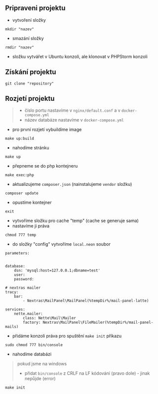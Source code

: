 ## Pripraveni projektu

- vytvoření složky
```
mkdir "nazev"
```
- smazání složky
```
rmdir "nazev"
```
- složku vytvářet v Ubuntu konzoli, ale klonovat v PHPStorm konzoli

## Získání projektu
```
git clone "repository"
```

## Rozjetí projektu

> - číslo portu nastavíme v `nginx/default.conf` a v `docker-compose.yml`
> - název databáze nastavíme v `docker-compose.yml`

- pro první rozjetí vybuildíme image
```
make up:build
```
- nahodíme stránku
```
make up
```
- přepneme se do php kontejneru
```
make exec:php
```
- aktualizujeme `composer.json` (nainstalujeme `vendor` složku)
```
composer update
```
- opustíme kontejner
```
exit
```
- vytvoříme složku pro cache "temp" (cache se generuje sama)
- nastavíme ji práva
```
chmod 777 temp
```
- do složky "config" vytvoříme `local.neon` soubor
```neon
parameters:


database:
    dsn: 'mysql:host=127.0.0.1;dbname=test'
    user:
    password:

# nextras mailer
tracy:
	bar:
		- Nextras\MailPanel\MailPanel(%tempDir%/mail-panel-latte)

services:
	nette.mailer:
		class: Nette\Mail\Mailer
		factory: Nextras\MailPanel\FileMailer(%tempDir%/mail-panel-mails)
```
- přidáme konzoli práva pro spuštění `make init` příkazu
```
sudo chmod 777 bin/console
```
- nahodíme databázi
> pokud jsme na windows
> - přidat `bin/console` z CRLF na LF kódování (pravo dole) - jinak nepůjde (error)
```
make init
```
